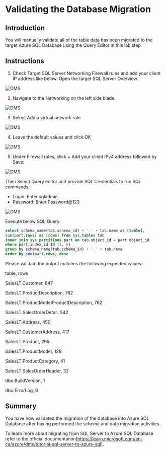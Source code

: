 # Validating the Database Migration

## Introduction

You will manually validate all of the table data has been migrated to the target Azure SQL Database using the Query Editor in this lab step.

## Instructions

1. Check Target SQL Server Networking Firewall rules and add your client IP address like below.
Open the target SQL Server Overview.

![DMS](assets/01.png)

2. Navigate to the Networking on the left side blade.

![DMS](assets/01.png)

3. Select Add a virtual network rule

![DMS](assets/01.png)

4. Leave the default values and click OK

![DMS](assets/01.png)

5. Under Firewall rules, click + Add your client IPv4 address followed by Save:

![DMS](assets/01.png)

Then Select Query editor and provide SQL Credentials to run SQL commands:
- Login: Enter sqladmin
- Password: Enter Password@123

![DMS](assets/01.png)

Execute below SQL Query: 

``` SQL
select schema_name(tab.schema_id) + '.' + tab.name as [table],
sum(part.rows) as [rows] from sys.tables tab        
inner join sys.partitions part on tab.object_id = part.object_id
where part.index_id IN (1, 0)
group by schema_name(tab.schema_id) + '.' + tab.name
order by sum(part.rows) desc
```

Please validate the output matches the following expected values:

table, rows

SalesLT.Customer, 847

SalesLT.ProductDescription, 762

SalesLT.ProductModelProductDescription, 762

SalesLT.SalesOrderDetail, 542

SalesLT.Address, 450

SalesLT.CustomerAddress, 417

SalesLT.Product, 295

SalesLT.ProductModel, 128

SalesLT.ProductCategory, 41

SalesLT.SalesOrderHeader, 32

dbo.BuildVersion, 1

dbo.ErrorLog, 0

## Summary
You have now validated the migration of the database into Azure SQL Database after having performed the schema and data migration activities. 

To learn more about migrating from SQL Server to Azure SQL Database refer to the official documentation[https://learn.microsoft.com/en-ca/azure/dms/tutorial-sql-server-to-azure-sql].












